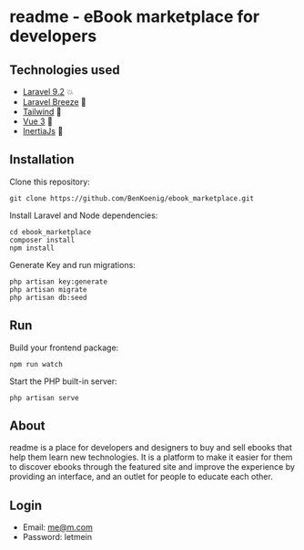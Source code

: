 # readme - eBook marketplace for developers

## Technologies used

-   [Laravel 9.2](https://laravel.com/docs/9.x) :boom:
-   [Laravel Breeze](https://laravel.com/docs/9.x/starter-kits#laravel-breeze) :dizzy:
-   [Tailwind](https://tailwindcss.com/) :dash:
-   [Vue 3](https://vuejs.org/) :green_heart:
-   [InertiaJs](https://inertiajs.com/) :see_no_evil:

## Installation

Clone this repository:

```
git clone https://github.com/BenKoenig/ebook_marketplace.git
```

Install Laravel and Node dependencies:

```
cd ebook_marketplace
composer install
npm install
```

Generate Key and run migrations:

```
php artisan key:generate
php artisan migrate
php artisan db:seed
```

## Run

Build your frontend package:

```
npm run watch
```

Start the PHP built-in server:

```
php artisan serve
```

## About

readme is a place for developers and designers to buy and sell ebooks that help them learn new technologies. It is a platform to make it easier for them to discover ebooks through the featured site and improve the experience by providing an interface, and an outlet for people to educate each other.     

## Login
- Email: me@m.com
- Password: letmein
